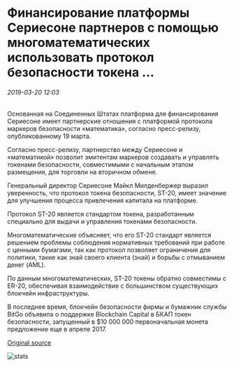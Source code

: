 # Финансирование платформы Сериесоне партнеров с помощью многоматематических использовать протокол безопасности токена ...

###### 2019-03-20 12:03

Основанная на Соединенных Штатах платформа для финансирования Сериесоне имеет партнерские отношения с платформой протокола маркеров безопасности «математика», согласно пресс-релизу, опубликованному 19 марта.

Согласно пресс-релизу, партнерство между Сериесоне и «математикой» позволит эмитентам маркеров создавать и управлять токенами безопасности, совместимыми с начальным этапом размещения, для торговли на вторичном обмене.

Генеральный директор Сериесоне Майкл Милденбержер выразил уверенность, что протокол токена безопасности, ST-20, имеет значение для улучшения процесса привлечения капитала на платформе.

Протокол ST-20 является стандартом токена, разработанным специально для выдачи и управления токенами безопасности.

Многоматематические объясняет, что его ST-20 стандарт является решением проблемы соблюдения нормативных требований при работе с ценными бумагами, так как протокол позволяет ограничения для политики, такие как знай своего клиента (знай) и борьбы с отмыванием денег (AML).

По данным многоматематических, ST-20 токены обратно совместимы с ER-20, обеспечивая взаимодействие с большинством существующих блокчейн инфраструктуры.

В последнее время, блокчейн безопасности фирмы и бумажник службы BitGo объявила о поддержке Blockchain Capital в БКАП токен безопасности, запущенный в $10 000 000 первоначальная монета предложение еще в апреле 2017.

[Original source](https://cointelegraph.com/news/funding-platform-seriesone-partners-with-polymath-to-use-its-security-token-protocol)

![stats](https://c.statcounter.com/11760860/0/a89fa40b/1/ "stats")